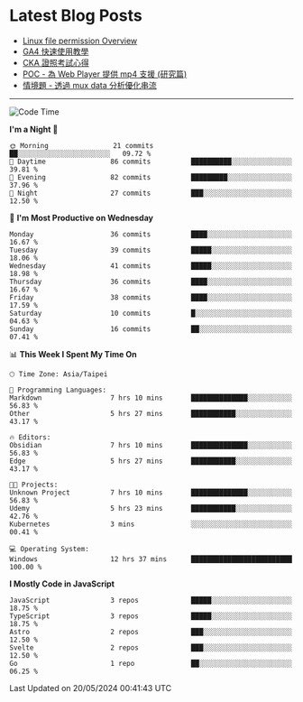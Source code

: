 # Latest Blog Posts
<!-- BLOG-POST-LIST:START -->
- [Linux file permission Overview](https://blog.vinny987.xyz/blog/2024/linux-file-permission-overview/)
- [GA4 快速使用教學](https://blog.vinny987.xyz/blog/2024/quick-guide-to-using-ga4/)
- [CKA 證照考試心得](https://blog.vinny987.xyz/blog/2024/my-experience-taking-the-cka-certification-exam/)
- [POC - 為 Web Player 提供 mp4 支援 &lpar;研究篇&rpar;](https://blog.vinny987.xyz/blog/2024/poc-how-to-provide-mp4-support-for-a-web-player-research/)
- [情境題 - 透過 mux data 分析優化串流](https://blog.vinny987.xyz/blog/2024/case-study-optimizing-streaming-through-mux-data-analysis/)
<!-- BLOG-POST-LIST:END -->

---

<!--START_SECTION:waka-->
![Code Time](http://img.shields.io/badge/Code%20Time-167%20hrs%2017%20mins-blue)

**I'm a Night 🦉** 

```text
🌞 Morning                21 commits          ██░░░░░░░░░░░░░░░░░░░░░░░   09.72 % 
🌆 Daytime                86 commits          ██████████░░░░░░░░░░░░░░░   39.81 % 
🌃 Evening                82 commits          █████████░░░░░░░░░░░░░░░░   37.96 % 
🌙 Night                  27 commits          ███░░░░░░░░░░░░░░░░░░░░░░   12.50 % 
```
📅 **I'm Most Productive on Wednesday** 

```text
Monday                   36 commits          ████░░░░░░░░░░░░░░░░░░░░░   16.67 % 
Tuesday                  39 commits          █████░░░░░░░░░░░░░░░░░░░░   18.06 % 
Wednesday                41 commits          █████░░░░░░░░░░░░░░░░░░░░   18.98 % 
Thursday                 36 commits          ████░░░░░░░░░░░░░░░░░░░░░   16.67 % 
Friday                   38 commits          ████░░░░░░░░░░░░░░░░░░░░░   17.59 % 
Saturday                 10 commits          █░░░░░░░░░░░░░░░░░░░░░░░░   04.63 % 
Sunday                   16 commits          ██░░░░░░░░░░░░░░░░░░░░░░░   07.41 % 
```


📊 **This Week I Spent My Time On** 

```text
🕑︎ Time Zone: Asia/Taipei

💬 Programming Languages: 
Markdown                 7 hrs 10 mins       ██████████████░░░░░░░░░░░   56.83 % 
Other                    5 hrs 27 mins       ███████████░░░░░░░░░░░░░░   43.17 % 

🔥 Editors: 
Obsidian                 7 hrs 10 mins       ██████████████░░░░░░░░░░░   56.83 % 
Edge                     5 hrs 27 mins       ███████████░░░░░░░░░░░░░░   43.17 % 

🐱‍💻 Projects: 
Unknown Project          7 hrs 10 mins       ██████████████░░░░░░░░░░░   56.83 % 
Udemy                    5 hrs 23 mins       ███████████░░░░░░░░░░░░░░   42.76 % 
Kubernetes               3 mins              ░░░░░░░░░░░░░░░░░░░░░░░░░   00.41 % 

💻 Operating System: 
Windows                  12 hrs 37 mins      █████████████████████████   100.00 % 
```

**I Mostly Code in JavaScript** 

```text
JavaScript               3 repos             █████░░░░░░░░░░░░░░░░░░░░   18.75 % 
TypeScript               3 repos             █████░░░░░░░░░░░░░░░░░░░░   18.75 % 
Astro                    2 repos             ███░░░░░░░░░░░░░░░░░░░░░░   12.50 % 
Svelte                   2 repos             ███░░░░░░░░░░░░░░░░░░░░░░   12.50 % 
Go                       1 repo              ██░░░░░░░░░░░░░░░░░░░░░░░   06.25 % 
```




 Last Updated on 20/05/2024 00:41:43 UTC
<!--END_SECTION:waka-->

<!--
**vincent97277/vincent97277** is a ✨ _special_ ✨ repository because its `README.md` (this file) appears on your GitHub profile.

Here are some ideas to get you started:

- 🔭 I’m currently working on ...
- 🌱 I’m currently learning ...
- 👯 I’m looking to collaborate on ...
- 🤔 I’m looking for help with ...
- 💬 Ask me about ...
- 📫 How to reach me: ...
- 😄 Pronouns: ...
- ⚡ Fun fact: ...
-->
